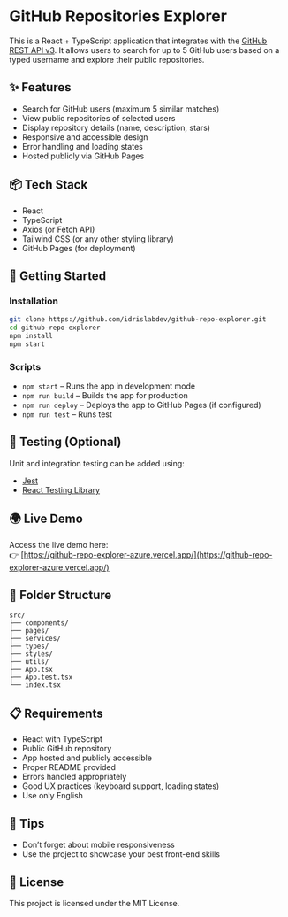 # GitHub Repositories Explorer

This is a React + TypeScript application that integrates with the [GitHub REST API v3](https://developer.github.com/v3/). It allows users to search for up to 5 GitHub users based on a typed username and explore their public repositories.

## ✨ Features

- Search for GitHub users (maximum 5 similar matches)
- View public repositories of selected users
- Display repository details (name, description, stars)
- Responsive and accessible design
- Error handling and loading states
- Hosted publicly via GitHub Pages

## 📦 Tech Stack

- React
- TypeScript
- Axios (or Fetch API)
- Tailwind CSS (or any other styling library)
- GitHub Pages (for deployment)

## 🚀 Getting Started

### Installation

```bash
git clone https://github.com/idrislabdev/github-repo-explorer.git
cd github-repo-explorer
npm install
npm start
```

### Scripts

- `npm start` – Runs the app in development mode
- `npm run build` – Builds the app for production
- `npm run deploy` – Deploys the app to GitHub Pages (if configured)
- `npm run test` – Runs test

## 🧪 Testing (Optional)

Unit and integration testing can be added using:

- [Jest](https://jestjs.io/)
- [React Testing Library](https://testing-library.com/docs/react-testing-library/intro)

## 🌍 Live Demo

Access the live demo here:  
👉 [https://github-repo-explorer-azure.vercel.app/](https://github-repo-explorer-azure.vercel.app/)

## 📁 Folder Structure

```
src/
├── components/
├── pages/
├── services/
├── types/
├── styles/
├── utils/
├── App.tsx
├── App.test.tsx
└── index.tsx
```

## 📋 Requirements

- React with TypeScript
- Public GitHub repository
- App hosted and publicly accessible
- Proper README provided
- Errors handled appropriately
- Good UX practices (keyboard support, loading states)
- Use only English

## 📱 Tips

- Don’t forget about mobile responsiveness
- Use the project to showcase your best front-end skills

## 📄 License

This project is licensed under the MIT License.

